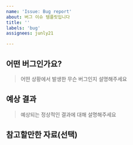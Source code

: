 ```yaml
---
name: 'Issue: Bug report'
about: 버그 이슈 템플릿입니다
title: ''
labels: 'bug'
assignees: junly21

---
```


## 어떤 버그인가요?

> 어떤 상황에서 발생한 무슨 버그인지 설명해주세요

## 예상 결과

> 예상되는 정상적인 결과에 대해 설명해주세요

## 참고할만한 자료(선택)

